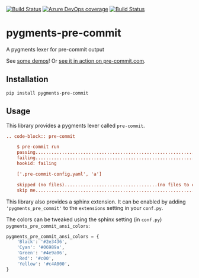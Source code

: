 [![Build Status](https://dev.azure.com/asottile/asottile/_apis/build/status/asottile.pygments-pre-commit?branchName=master)](https://dev.azure.com/asottile/asottile/_build/latest?definitionId=46&branchName=master)
[![Azure DevOps coverage](https://img.shields.io/azure-devops/coverage/asottile/asottile/46/master.svg)](https://dev.azure.com/asottile/asottile/_build/latest?definitionId=46&branchName=master)
[![Build Status](https://github.com/asottile/pygments-pre-commit/workflows/deploy/badge.svg)](https://github.com/asottile/pygments-pre-commit/actions)

pygments-pre-commit
===================

A pygments lexer for pre-commit output

See [some demos](https://asottile.github.io/pygments-pre-commit)!
Or [see it in action on pre-commit.com](https://pre-commit.com/#usage).

## Installation

`pip install pygments-pre-commit`

## Usage

This library provides a pygments lexer called `pre-commit`.

```rst
.. code-block:: pre-commit

    $ pre-commit run
    passing..................................................................Passed
    failing..................................................................Failed
    hookid: failing

    ['.pre-commit-config.yaml', 'a']

    skipped (no files)...................................(no files to check)Skipped
    skip me.................................................................Skipped
```

This library also provides a sphinx extension.  It can be enabled by adding
`'pygments_pre_commit'` to the `extensions` setting in your `conf.py`.

The colors can be tweaked using the sphinx setting (in `conf.py`)
`pygments_pre_commit_ansi_colors`:

```python
pygments_pre_commit_ansi_colors = {
    'Black': '#2e3436',
    'Cyan': '#06989a',
    'Green': '#4e9a06',
    'Red': '#c00',
    'Yellow': '#c4A000',
}
```
